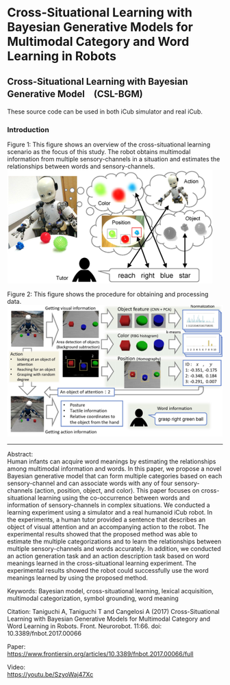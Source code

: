 # Cross-Situational Learning with Bayesian Generative Models for Multimodal Category and Word Learning in Robots
## Cross-Situational Learning with Bayesian Generative Model　(CSL-BGM)

These source code can be used in both iCub simulator and real iCub.　　

### Introduction
Figure 1: This figure shows an overview of the cross-situational learning scenario as the focus of this study.
The robot obtains multimodal information from multiple sensory-channels in a situation and estimates the relationships between words and sensory-channels.  
<img src="https://github.com/a-taniguchi/CSL-BGM/blob/master/img/abstract.jpg" width="480px">

Figure 2: This figure shows the procedure for obtaining and processing data.  
<img src="https://github.com/a-taniguchi/CSL-BGM/blob/master/img/getting_data.jpg" width="640px">

---
Abstract:  
Human infants can acquire word meanings by estimating the relationships among multimodal information and words. In this paper, we propose a novel Bayesian generative model that can form multiple categories based on each sensory-channel and can associate words with any of four sensory-channels (action, position, object, and color). This paper focuses on cross-situational learning using the co-occurrence between words and information of sensory-channels in complex situations. We conducted a learning experiment using a simulator and a real humanoid iCub robot. In the experiments, a human tutor provided a sentence that describes an object of visual attention and an accompanying action to the robot. The experimental results showed that the proposed method was able to estimate the multiple categorizations and to learn the relationships between multiple sensory-channels and words accurately. In addition, we conducted an action generation task and an action description task based on word meanings learned in the cross-situational learning experiment. The experimental results showed the robot could successfully use the word meanings learned by using the proposed method.

Keywords: Bayesian model, cross-situational learning, lexical acquisition, multimodal categorization, symbol grounding, word meaning

Citation: Taniguchi A, Taniguchi T and Cangelosi A (2017) Cross-Situational Learning with Bayesian Generative Models for Multimodal Category and Word Learning in Robots. Front. Neurorobot. 11:66. doi: 10.3389/fnbot.2017.00066

Paper:  
https://www.frontiersin.org/articles/10.3389/fnbot.2017.00066/full

Video:  
https://youtu.be/SzyoWaj47Xc
